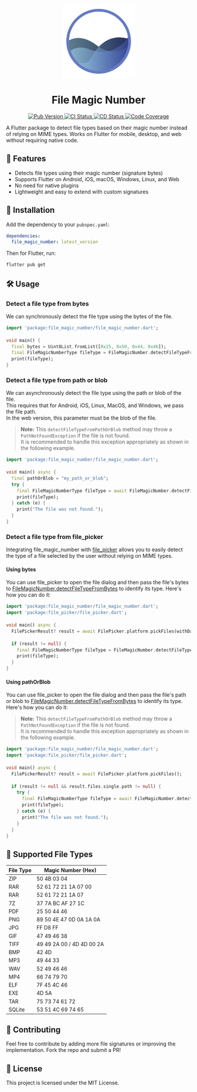<p align="center">
  <a href="https://pub.dev/packages/file_magic_number">
    <img src="https://raw.githubusercontent.com/vicajilau/file_magic_number/main/.github/assets/file_magic_number.png" height="200" alt="File Magic Number Logo">
  </a>
  <h1 align="center">File Magic Number</h1>
</p>

<p align="center">
  <a href="https://pub.dev/packages/file_magic_number">
    <img src="https://img.shields.io/pub/v/file_magic_number?label=pub.dev&labelColor=333940&logo=dart" alt="Pub Version">
  </a>
  <a href="https://github.com/vicajilau/file_magic_number/actions/workflows/dart_analyze_unit_test.yml">
    <img src="https://img.shields.io/github/actions/workflow/status/vicajilau/file_magic_number/dart_analyze_unit_test.yml?branch=main&label=CI&labelColor=333940&logo=github" alt="CI Status">
  </a>
  <a href="https://github.com/vicajilau/pdf_combiner/actions/workflows/publish_pub_dev.yml">
    <img src="https://img.shields.io/github/actions/workflow/status/vicajilau/file_magic_number/publish_pub_dev.yml?label=CD&labelColor=333940&logo=github" alt="CD Status">
  </a>
  <a href="https://codecov.io/gh/vicajilau/file_magic_number">
    <img src="https://img.shields.io/codecov/c/github/vicajilau/file_magic_number?logo=codecov&logoColor=fff&labelColor=333940" alt="Code Coverage">
  </a>
</p>

A Flutter package to detect file types based on their magic number instead of relying on MIME types. Works on Flutter for mobile, desktop, and web without requiring native code.

## 🚀 Features
- Detects file types using their magic number (signature bytes)
- Supports Flutter on Android, iOS, macOS, Windows, Linux, and Web
- No need for native plugins
- Lightweight and easy to extend with custom signatures

## 📌 Installation
Add the dependency to your `pubspec.yaml`:

```yaml
dependencies:
  file_magic_number: latest_version
```

Then for Flutter, run:
```sh
flutter pub get
```

## 🛠️ Usage

### Detect a file type from bytes
We can synchronously detect the file type using the bytes of the file.
```dart
import 'package:file_magic_number/file_magic_number.dart';

void main() {
  final bytes = Uint8List.fromList([0x25, 0x50, 0x44, 0x46]);
  final FileMagicNumberType fileType = FileMagicNumber.detectFileTypeFromBytes(bytes);
  print(fileType);
}
```

### Detect a file type from path or blob
We can asynchronously detect the file type using the path or blob of the file.  
This requires that for Android, iOS, Linux, MacOS, and Windows, we pass the file path.  
In the web version, this parameter must be the blob of the file.

> **Note:** This `detectFileTypeFromPathOrBlob` method may throw a `PathNotFoundException` if the file is not found.  
> It is recommended to handle this exception appropriately as shown in the following example.

```dart
import 'package:file_magic_number/file_magic_number.dart';

void main() async {
  final pathOrBlob = "my_path_or_blob";
  try {
    final FileMagicNumberType fileType = await FileMagicNumber.detectFileTypeFromPathOrBlob(pathOrBlob);
    print(fileType);
  } catch (e) {
    print("The file was not found.");
  }
}
```

### Detect a file type from file_picker
Integrating file_magic_number with [file_picker](https://pub.dev/packages/file_picker) allows you to easily detect the type of a file selected by the user without relying on MIME types.

#### Using bytes
You can use file_picker to open the file dialog and then pass the file's bytes to [FileMagicNumber.detectFileTypeFromBytes](https://github.com/vicajilau/file_magic_number/blob/main/lib/file_magic_number_type.dart) to identify its type.
Here's how you can do it:
```dart
import 'package:file_magic_number/file_magic_number.dart';
import 'package:file_picker/file_picker.dart';

void main() async {
  FilePickerResult? result = await FilePicker.platform.pickFiles(withData: true);

  if (result != null) {
    final FileMagicNumberType fileType = FileMagicNumber.detectFileTypeFromBytes(result.files.single.bytes);
    print(fileType);
  }
}
```

#### Using pathOrBlob
You can use file_picker to open the file dialog and then pass the file's path or blob to [FileMagicNumber.detectFileTypeFromBytes](https://github.com/vicajilau/file_magic_number/blob/main/lib/file_magic_number_type.dart) to identify its type.
Here's how you can do it:

> **Note:** This `detectFileTypeFromPathOrBlob` method may throw a `PathNotFoundException` if the file is not found.  
> It is recommended to handle this exception appropriately as shown in the following example.

```dart
import 'package:file_magic_number/file_magic_number.dart';
import 'package:file_picker/file_picker.dart';

void main() async {
  FilePickerResult? result = await FilePicker.platform.pickFiles();

  if (result != null && result.files.single.path != null) {
    try {
      final FileMagicNumberType fileType = await FileMagicNumber.detectFileTypeFromPathOrBlob(result.files.single.path!);
      print(fileType);
    } catch (e) {
      print("The file was not found.");
    }
  }
}
```

## 🎯 Supported File Types
| File Type | Magic Number (Hex)        |
|-----------|---------------------------|
| ZIP       | 50 4B 03 04               |
| RAR       | 52 61 72 21 1A 07 00      |
| RAR       | 52 61 72 21 1A 07         |
| 7Z        | 37 7A BC AF 27 1C         |
| PDF       | 25 50 44 46               |
| PNG       | 89 50 4E 47 0D 0A 1A 0A   |
| JPG       | FF D8 FF                  |
| GIF       | 47 49 46 38               |
| TIFF      | 49 49 2A 00 / 4D 4D 00 2A |
| BMP       | 42 4D                     |
| MP3       | 49 44 33                  |
| WAV       | 52 49 46 46               |
| MP4       | 66 74 79 70               |
| ELF       | 7F 45 4C 46               |
| EXE       | 4D 5A                     |
| TAR       | 75 73 74 61 72            |
| SQLite    | 53 51 4C 69 74 65         |

## 📌 Contributing
Feel free to contribute by adding more file signatures or improving the implementation. Fork the repo and submit a PR!

## 📜 License
This project is licensed under the MIT License.